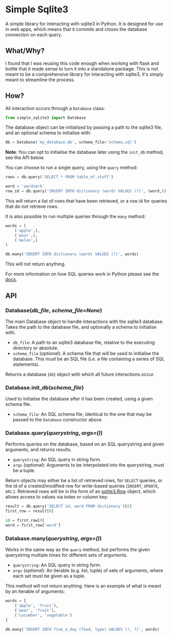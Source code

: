 # Simple Sqlite3

A simple library for interacting with sqlite3 in Python. It is designed for use in web apps, which means that it commits and closes the database connection on each query.

## What/Why?

I found that I was reusing this code enough when working with flask and bottle that it made sense to turn it into a standalone package. This is not meant to be a comprehensive library for interacting with sqlite3, it's simply meant to streamline the process.

## How?

All interaction occurs through a `Database` class:

```py
from simple_sqlite3 import Database
```

The database object can be initialised by passing a path to the sqlite3 file, and an optional schema to initialise with:

```py
db = Database('my_database.db', schema_file='schema.sql')
```

**Note**: You can opt to initialise the database later using the `init_db` method, see the API below.

You can choose to run a single query, using the `query` method:

```py
rows = db.query('SELECT * FROM table_of_stuff')

word = 'aardvark'
row_id = db.query('INSERT INTO dictionary (word) VALUES (?)', (word,))
```

This will return a list of rows that have been retrieved, or a row id for queries that do not retrieve rows.

It is also possible to run multiple queries through the `many` method:

```py
words = (
    ('apple',),
    ('pear',),
    ('melon',)
)

db.many('INSERT INTO dictionary (word) VALUES (?)', words)
```

This will not return anything.

For more information on how SQL queries work in Python please see the [docs](https://docs.python.org/3.5/library/sqlite3.html).

## API

### Database(*db_file*, *schema_file=None*)

The main Database object to handle interactions with the sqlite3 database. Takes the path to the database file, and optionally a schema to initialise with.

- `db_file`: A path to an sqlite3 database file, relative to the executing directory or absolute.
- `schema_file` (*optional*): A schema file that will be used to initialise the database. This must be an SQL file (i.e. a file containing a series of SQL statements).

Returns a database (`db`) object with which all future interactions occur.

### Database.init_db(*schema_file*)

Used to initialise the database after it has been created, using a given schema file.

- `schema_file`: An SQL schema file, identical to the one that may be passed to the `Database` constructor above.

### Database.query(*querystring*, *args=()*)

Performs queries on the database, based on an SQL querystring and given arguments, and returns results.

- `querystring`: An SQL query in string form.
- `args` (*optional*): Arguments to be interpolated into the querystring, must be a tuple.

Return objects may either be a list of retrieved rows, for `SELECT` queries, or the id of a created/modified row for write-based queries (`INSERT`, `UPDATE`, etc.). Retrieved rows will be in the form of an [sqlite3.Row](https://docs.python.org/3.5/library/sqlite3.html#row-objects) object, which allows access to values via index or column key:

```py
result = db.query('SELECT id, word FROM dictionary')[0]
first_row = result[0]

id = first_row[0]
word = first_row['word']
```

### Database.many(*querystring*, *args=()*)

Works in the same way as the `query` method, but performs the given querystring multiple times for different sets of arguments.

- `querystring`: An SQL query in string form.
- `args` (*optional*): An iterable (e.g. list, tuple) of sets of arguments, where each set must be given as a tuple.

This method will not return anything. Here is an example of what is meant by an iterable of arguments:

```py
words = [
    ('apple', 'fruit'),
    ('pear', 'fruit'),
    ('cucumber', 'vegetable')
]

db.many('INSERT INTO five_a_day (food, type) VALUES (?, ?)', words)
```
